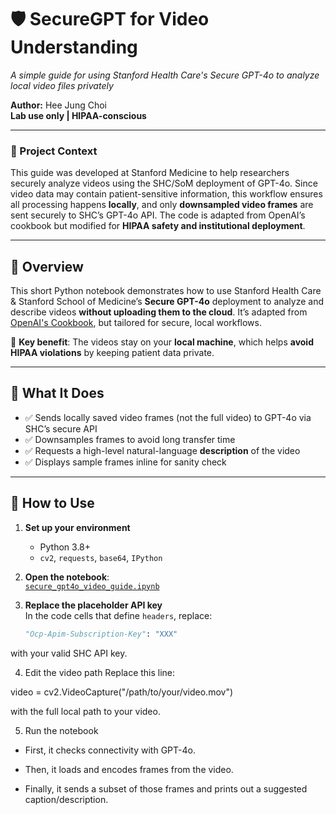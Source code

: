 # 🛡️ SecureGPT for Video Understanding  
_A simple guide for using Stanford Health Care's Secure GPT-4o to analyze local video files privately_

**Author:** Hee Jung Choi  
**Lab use only | HIPAA-conscious**

---

### 🧠 Project Context

This guide was developed at Stanford Medicine to help researchers securely analyze videos using the SHC/SoM deployment of GPT-4o. Since video data may contain patient-sensitive information, this workflow ensures all processing happens **locally**, and only **downsampled video frames** are sent securely to SHC’s GPT-4o API. The code is adapted from OpenAI’s cookbook but modified for **HIPAA safety and institutional deployment**.

---

## 📘 Overview

This short Python notebook demonstrates how to use Stanford Health Care & Stanford School of Medicine’s **Secure GPT-4o** deployment to analyze and describe videos **without uploading them to the cloud**. It’s adapted from [OpenAI's Cookbook](https://github.com/openai/openai-cookbook), but tailored for secure, local workflows.

🎯 **Key benefit**: The videos stay on your **local machine**, which helps **avoid HIPAA violations** by keeping patient data private.

---

## 🔧 What It Does

- ✅ Sends locally saved video frames (not the full video) to GPT-4o via SHC’s secure API
- ✅ Downsamples frames to avoid long transfer time
- ✅ Requests a high-level natural-language **description** of the video
- ✅ Displays sample frames inline for sanity check

---

## 🚀 How to Use

1. **Set up your environment**  
   - Python 3.8+
   - `cv2`, `requests`, `base64`, `IPython`

2. **Open the notebook**:  
   [`secure_gpt4o_video_guide.ipynb`](./secure_gpt4o_video_guide.ipynb)

3. **Replace the placeholder API key**  
   In the code cells that define `headers`, replace:
   ```python
   "Ocp-Apim-Subscription-Key": "XXX"
with your valid SHC API key.

4. Edit the video path
Replace this line:

video = cv2.VideoCapture("/path/to/your/video.mov")

with the full local path to your video.

5. Run the notebook

- First, it checks connectivity with GPT-4o.

- Then, it loads and encodes frames from the video.

- Finally, it sends a subset of those frames and prints out a suggested caption/description.


